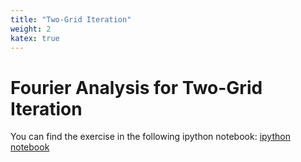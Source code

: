 ```yaml
---
title: "Two-Grid Iteration"
weight: 2
katex: true
---
```


# Fourier Analysis for Two-Grid Iteration
You can find the exercise in the following ipython notebook:
 [ipython notebook](https://nbviewer.jupyter.org/urls/teaching.wence.uk/comp4187/code/two-grid-exercise.ipynb)
